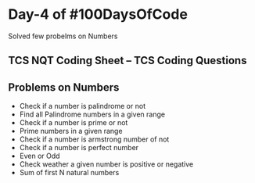 # Day-4 of #100DaysOfCode

Solved few probelms on Numbers

## TCS NQT Coding Sheet – TCS Coding Questions



## Problems on Numbers
* Check if a number is palindrome or not
* Find all Palindrome numbers in a given range
* Check if a number is prime or not
* Prime numbers in a given range
* Check if a number is armstrong number of not
* Check if a number is perfect number
* Even or Odd
* Check weather a given number is positive or negative
* Sum of first N natural numbers
